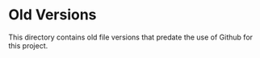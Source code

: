 # Old Versions
This directory contains old file versions that predate the use of Github for this project.